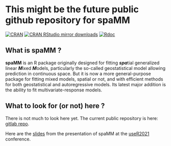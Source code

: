 # This might be the future public github repository for  __spaMM__

[![CRAN](http://www.r-pkg.org/badges/version/spaMM)](https://cran.r-project.org/web/packages/spaMM)
[![CRAN RStudio mirror downloads](http://cranlogs.r-pkg.org/badges/grand-total/spaMM?color=brightgreen)](http://www.r-pkg.org/pkg/spaMM)
[![Rdoc](http://www.rdocumentation.org/badges/version/spaMM)](http://www.rdocumentation.org/packages/spaMM)

## What is spaMM ?

__spaMM__ is an R package originally designed for fitting ***spa***tial generalized linear ***M***ixed ***M***odels, particularly the so-called geostatistical model allowing prediction in continuous space. But it is now a more general-purpose package for fitting mixed models, spatial or not, and with efficient methods for both geostatistical and autoregressive models. Its latest major addition is the ability to fit multivariate-response models. 

## What to look for (or not) here ?
There is not much to look here yet. The current public repository is here: [gitlab repo](https://gitlab.mbb.univ-montp2.fr/francois/spamm-ref).

Here are the [slides](vignettePlus/MixedModels_useR2021.pdf) from the presentation of spaMM at the [useR2021](https://user2021.r-project.org/) conference. 



